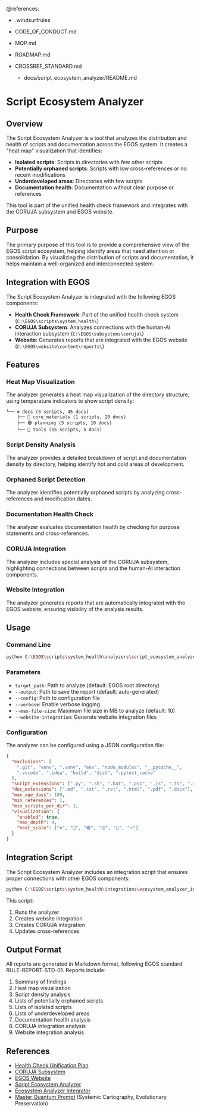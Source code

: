 @references:
- .windsurfrules
- CODE_OF_CONDUCT.md
- MQP.md
- ROADMAP.md
- CROSSREF_STANDARD.md

  - docs/script_ecosystem_analyzer/README.md

# Script Ecosystem Analyzer

## Overview

The Script Ecosystem Analyzer is a tool that analyzes the distribution and health of scripts and documentation across the EGOS system. It creates a "heat map" visualization that identifies:

- **Isolated scripts**: Scripts in directories with few other scripts
- **Potentially orphaned scripts**: Scripts with low cross-references or no recent modifications
- **Underdeveloped areas**: Directories with few scripts
- **Documentation health**: Documentation without clear purpose or references

This tool is part of the unified health check framework and integrates with the CORUJA subsystem and EGOS website.

## Purpose

The primary purpose of this tool is to provide a comprehensive view of the EGOS script ecosystem, helping identify areas that need attention or consolidation. By visualizing the distribution of scripts and documentation, it helps maintain a well-organized and interconnected system.

## Integration with EGOS

The Script Ecosystem Analyzer is integrated with the following EGOS components:

- **Health Check Framework**: Part of the unified health check system (`C:\EGOS\scripts\system_health\`)
- **CORUJA Subsystem**: Analyzes connections with the human-AI interaction subsystem (`C:\EGOS\subsystems\coruja\`)
- **Website**: Generates reports that are integrated with the EGOS website (`C:\EGOS\website\content\reports\`)

## Features

### Heat Map Visualization

The analyzer generates a heat map visualization of the directory structure, using temperature indicators to show script density:

```
└── ❄️ docs (3 scripts, 45 docs)
    ├── 🔵 core_materials (1 scripts, 20 docs)
    ├── 🟢 planning (5 scripts, 10 docs)
    └── 🔴 tools (15 scripts, 5 docs)
```

### Script Density Analysis

The analyzer provides a detailed breakdown of script and documentation density by directory, helping identify hot and cold areas of development.

### Orphaned Script Detection

The analyzer identifies potentially orphaned scripts by analyzing cross-references and modification dates.

### Documentation Health Check

The analyzer evaluates documentation health by checking for purpose statements and cross-references.

### CORUJA Integration

The analyzer includes special analysis of the CORUJA subsystem, highlighting connections between scripts and the human-AI interaction components.

### Website Integration

The analyzer generates reports that are automatically integrated with the EGOS website, ensuring visibility of the analysis results.

## Usage

### Command Line

```bash
python C:\EGOS\scripts\system_health\analyzers\script_ecosystem_analyzer.py [target_path] --output [output_path] --website-integration
```

### Parameters

- `target_path`: Path to analyze (default: EGOS root directory)
- `--output`: Path to save the report (default: auto-generated)
- `--config`: Path to configuration file
- `--verbose`: Enable verbose logging
- `--max-file-size`: Maximum file size in MB to analyze (default: 10)
- `--website-integration`: Generate website integration files

### Configuration

The analyzer can be configured using a JSON configuration file:

```json
{
  "exclusions": [
    ".git", "venv", ".venv", "env", "node_modules", "__pycache__", 
    ".vscode", ".idea", "build", "dist", ".pytest_cache"
  ],
  "script_extensions": [".py", ".sh", ".bat", ".ps1", ".js", ".ts", ".rb"],
  "doc_extensions": [".md", ".txt", ".rst", ".html", ".pdf", ".docx"],
  "max_age_days": 180,
  "min_references": 1,
  "min_scripts_per_dir": 3,
  "visualization": {
    "enabled": true,
    "max_depth": 4,
    "heat_scale": ["❄️", "🔵", "🟢", "🟡", "🔴", "🔥"]
  }
}
```

## Integration Script

The Script Ecosystem Analyzer includes an integration script that ensures proper connections with other EGOS components:

```bash
python C:\EGOS\scripts\system_health\integrations\ecosystem_analyzer_integrator.py --all
```

This script:

1. Runs the analyzer
2. Creates website integration
3. Creates CORUJA integration
4. Updates cross-references

## Output Format

All reports are generated in Markdown format, following EGOS standard RULE-REPORT-STD-01. Reports include:

1. Summary of findings
2. Heat map visualization
3. Script density analysis
4. Lists of potentially orphaned scripts
5. Lists of isolated scripts
6. Lists of underdeveloped areas
7. Documentation health analysis
8. CORUJA integration analysis
9. Website integration analysis

## References

- [Health Check Unification Plan](C:\EGOS\docs\planning\health_check_unification_plan.md)
- [CORUJA Subsystem](C:\EGOS\subsystems\coruja\README.md)
- [EGOS Website](C:\EGOS\website\README.md)
- [Script Ecosystem Analyzer](C:\EGOS\scripts\system_health\analyzers\script_ecosystem_analyzer.py)
- [Ecosystem Analyzer Integrator](C:\EGOS\scripts\system_health\integrations\ecosystem_analyzer_integrator.py)
- [Master Quantum Prompt](C:\EGOS\MQP.md) (Systemic Cartography, Evolutionary Preservation)